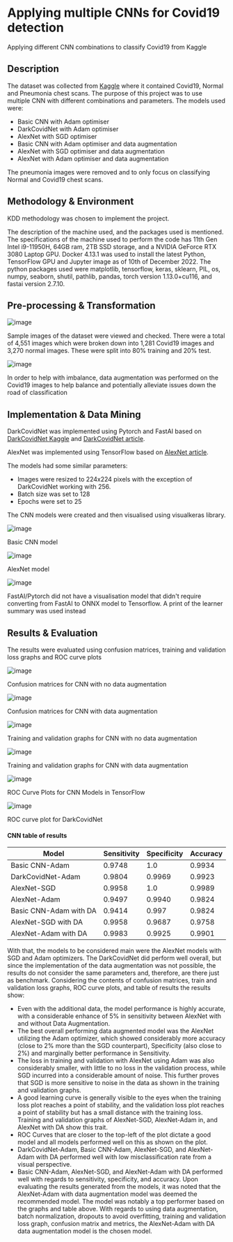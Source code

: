 # Applying multiple CNNs for Covid19 detection
Applying different CNN combinations to classify Covid19 from Kaggle


## Description

The dataset was collected from [Kaggle](https://www.kaggle.com/datasets/nasifajwad/normalpneumoniacovid?select=Curated+X-Ray+Dataset) where it contained Covid19, Normal and Pneumonia chest scans.
The purpose of this project was to use multiple CNN with different combinations and parameters. The models used were:
- Basic CNN with Adam optimiser
- DarkCovidNet with Adam optimiser
- AlexNet with SGD optimiser
- Basic CNN with Adam optimiser and data augmentation
- AlexNet with SGD optimiser and data augmentation
- AlexNet with Adam optimiser and data augmentation

The pneumonia images were removed and to only focus on classifying Normal and Covid19 chest scans.

## Methodology & Environment
KDD methodology was chosen to implement the project.

The description of the machine used, and the packages used is mentioned. The specifications of the machine used to perform the code has 11th Gen Intel i9-11950H, 64GB ram, 2TB SSD storage, and a NVIDIA GeForce RTX 3080 Laptop GPU. Docker 4.13.1 was used to install the latest Python, TensorFlow GPU and Jupyter image as of 10th of December 2022. The python packages used were matplotlib, tensorflow, keras, sklearn, PIL, os, numpy, seaborn, shutil, pathlib, pandas, torch version 1.13.0+cu116, and fastai version 2.7.10. 

## Pre-processing & Transformation

![image](https://user-images.githubusercontent.com/62455043/213033395-824a007d-e7ff-490c-92fd-cd2755126d94.png)

Sample images of the dataset were viewed and checked. There were a total of 4,551 images which were broken down into 1,281 Covid19 images and 3,270 normal images. These were split into 80% training and 20% test.

![image](https://user-images.githubusercontent.com/62455043/213033707-d8174c11-0ff8-41e5-82e0-40723630ea0c.png)

In order to help with imbalance, data augmentation was performed on the Covid19 images to help balance and potentially alleviate issues down the road of classification

## Implementation & Data Mining

DarkCovidNet was implemented using Pytorch and FastAI based on [DarkCovidNet Kaggle](https://www.kaggle.com/code/mekarthikd/dark-covid-net-ct-dataset/script) and [DarkCovidNet article](https://medium.com/visionwizard/darkcovidnet-automated-detection-of-covid-19-with-x-ray-images-c4bfc29eb06c).

AlexNet was implemented using TensorFlow based on [AlexNet article](https://medium.com/visionwizard/darkcovidnet-automated-detection-of-covid-19-with-x-ray-images-c4bfc29eb06c).

The models had some similar parameters:
- Images were resized to 224x224 pixels with the exception of DarkCovidNet working with 256.
- Batch size was set to 128
- Epochs were set to 25

The CNN models were created and then visualised using visualkeras library.

![image](https://user-images.githubusercontent.com/62455043/213037230-6314a476-abf8-4705-9478-a84b81615bd3.png)

Basic CNN model

![image](https://user-images.githubusercontent.com/62455043/213037274-a86c542c-512b-4d7d-833e-c0b1b27993a5.png)

AlexNet model

![image](https://user-images.githubusercontent.com/62455043/213038138-b7fb42d9-8ca0-4d61-8206-c8e7b689266c.png)

FastAI/Pytorch did not have a visualisation model that didn't require converting from FastAI to ONNX model to Tensorflow. 
A print of the learner summary was used instead

## Results & Evaluation
The results were evaluated using confusion matrices, training and validation loss graphs and ROC curve plots

![image](https://user-images.githubusercontent.com/62455043/213038263-1808e416-15c9-4b30-bb54-71e28e8e2b5b.png)

Confusion matrices for CNN with no data augmentation

![image](https://user-images.githubusercontent.com/62455043/213038601-ee3f2c86-206f-4d71-8d89-1b1c43a4f8fb.png)

Confusion matrices for CNN with data augmentation

![image](https://user-images.githubusercontent.com/62455043/213038628-32708e0c-856a-4553-ad50-1dbab89d96a0.png)

Training and validation graphs for CNN with no data augmentation

![image](https://user-images.githubusercontent.com/62455043/213038718-64393652-99d7-4104-b867-a686353b299b.png)

Training and validation graphs for CNN with data augmentation

![image](https://user-images.githubusercontent.com/62455043/213038749-36b6c565-9737-4667-b7f3-bf7e1fb4c6f4.png)

ROC Curve Plots for CNN Models in TensorFlow

![image](https://user-images.githubusercontent.com/62455043/213038899-3508d981-e54b-4b16-a077-f46df6ca5c5c.png)

ROC curve plot for DarkCovidNet

#### CNN table of results

| Model | Sensitivity | Specificity  | Accuracy |
| ------------- | ------------- |------------- | ------------- |
| Basic CNN-Adam  | 0.9748  | 1.0  | 0.9934  |
| DarkCovidNet-Adam  |  0.9804  |0.9969  | 0.9923  |
| AlexNet-SGD | 0.9958  |1.0  | 0.9989  |
| AlexNet-Adam  | 0.9497  |0.9940  | 0.9824  |
| Basic CNN-Adam with DA  |0.9414  | 0.997  | 0.9824  |
| AlexNet-SGD with DA	  | 0.9958  |0.9687  | 0.9758  |
| AlexNet-Adam with DA  | 0.9983  |0.9925  |  0.9901  |

With that, the models to be considered main were the AlexNet models with SGD and Adam optimizers. The DarkCovidNet did perform well overall, but since the implementation of the data augmentation was not possible, the results do not consider the same parameters and, therefore, are there just as benchmark.
Considering the contents of confusion matrices, train and validation loss graphs, ROC curve plots, and table of results the results show:
- Even with the additional data, the model performance is highly accurate, with a considerable enhance of 5% in sensitivity between AlexNet with and without Data Augmentation.
- The best overall performing data augmented model was the AlexNet utilizing the Adam optimizer, which showed considerably more accuracy (close to 2% more than the SGD counterpart), Specificity (also close to 2%) and marginally better performance in Sensitivity.
- The loss in training and validation with AlexNet using Adam was also considerably smaller, with little to no loss in the validation process, while SGD incurred into a considerable amount of noise. This further proves that SGD is more sensitive to noise in the data as shown in the training and validation graphs. 
- A good learning curve is generally visible to the eyes when the training loss plot reaches a point of stability, and the validation loss plot reaches a point of stability but has a small distance with the training loss. Training and validation graphs of AlexNet-SGD, AlexNet-Adam in, and AlexNet with DA show this trait.
- ROC Curves that are closer to the top-left of the plot dictate a good model and all models performed well on this as shown on the plot.
- DarkCovidNet-Adam, Basic CNN-Adam, AlexNet-SGD, and AlexNet-Adam with DA performed well with low misclassification rate from a visual perspective.
- Basic CNN-Adam, AlexNet-SGD,  and AlexNet-Adam with DA performed well with regards to sensitivity, specificity, and accuracy.
     Upon evaluating the results generated from the models, it was noted that the AlexNet-Adam with data augmentation model was deemed the recommended model. The model was notably a top performer based on the graphs and table above. With regards to using data augmentation, batch normalization, dropouts to avoid overfitting,  training and validation loss graph, confusion matrix and metrics, the AlexNet-Adam with DA data augmentation model is the chosen model.





